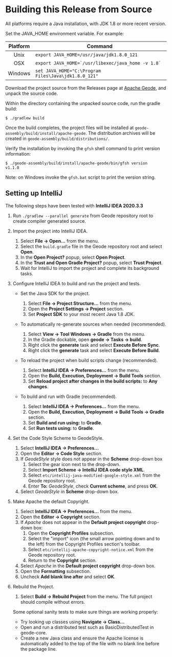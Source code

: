 # Building this Release from Source

All platforms require a Java installation, with JDK 1.8 or more recent version.

Set the JAVA\_HOME environment variable. For example:

| Platform | Command |
| :---: | --- |
|  Unix    | ``export JAVA_HOME=/usr/java/jdk1.8.0_121``            |
|  OSX     | ``export JAVA_HOME=`/usr/libexec/java_home -v 1.8` ``  |
|  Windows | ``set JAVA_HOME="C:\Program Files\Java\jdk1.8.0_121"`` |

Download the project source from the Releases page at
[Apache Geode](http://geode.apache.org/releases/), and unpack the source code.

Within the directory containing the unpacked source code, run the gradle build:

```console
$ ./gradlew build
```

Once the build completes, the project files will be installed at
`geode-assembly/build/install/apache-geode`. The distribution archives will be created
in `geode-assembly/build/distributions/`.

Verify the installation by invoking the `gfsh` shell command to print version information:

```console
$ ./geode-assembly/build/install/apache-geode/bin/gfsh version
v1.1.0
```

Note: on Windows invoke the `gfsh.bat` script to print the version string.

## Setting up IntelliJ

The following steps have been tested with **IntelliJ IDEA 2020.3.3**

1. Run `./gradlew --parallel generate` from Geode repository root to create compiler generated
   source.

1. Import the project into IntelliJ IDEA.

    1. Select  **File -> Open...** from the menu.
    1. Select the `build.gradle` file in the Geode repository root and select **Open**.
    1. In the **Open Project?** popup, select **Open Project**.
    1. In the **Trust and Open Gradle Project?** popup, select **Trust Project**.
    1. Wait for IntelliJ to import the project and complete its background tasks.

1. Configure IntelliJ IDEA to build and run the project and tests.
    * Set the Java SDK for the project.
        1. Select **File -> Project Structure...** from the menu.
        1. Open the **Project Settings -> Project** section.
        1. Set **Project SDK** to your most recent Java 1.8 JDK.

    * To automatically re-generate sources when needed (recommended).
        1. Select **View -> Tool Windows -> Gradle** from the menu.
        1. In the Gradle dockable, open **geode -> Tasks -> build**.
        1. Right click the **generate** task and select **Execute Before Sync**.
        1. Right click the **generate** task and select **Execute Before Build**.

    * To reload the project when build scripts change (recommended).
        1. Select **IntelliJ IDEA -> Preferences...** from the menu.
        1. Open the **Build, Execution, Deployment -> Build Tools** section.
        1. Set **Reload project after changes in the build scripts:** to **Any changes**.

    * To build and run with Gradle (recommended).
        1. Select **IntelliJ IDEA -> Preferences...** from the menu.
        1. Open the **Build, Execution, Deployment -> Build Tools -> Gradle** section.
        1. Set **Build and run using:** to **Gradle**.
        1. Set **Run tests using:** to **Gradle**.

1. Set the Code Style Scheme to GeodeStyle.

    1. Select **IntelliJ IDEA -> Preferences...**
    1. Open the **Editor -> Code Style** section.
    1. If *GeodeStyle* style does not appear in the **Scheme** drop-down box
        1. Select the gear icon next to the drop-down.
        1. Select **Import Scheme -> IntelliJ IDEA code style XML**.
        1. Select `etc/intellij-java-modified-google-style.xml` from the Geode repository root.
        1. Enter **To:** *GeodeStyle*, check **Current scheme**, and press **OK**.
    1. Select *GeodeStyle* in **Scheme** drop-down box.

1. Make Apache the default Copyright.

    1. Select **IntelliJ IDEA -> Preferences...** from the menu.
    1. Open the **Editor -> Copyright** section.
    1. If *Apache* does not appear in the **Default project copyright** drop-down box:
        1. Open the **Copyright Profiles** subsection.
        1. Select the "import" icon (the small arrow pointing down and to the left) from the
           Copyright Profiles section's toolbar.
        1. Select `etc/intellij-apache-copyright-notice.xml` from the Geode repository root.
        1. Return to the **Copyright** section.
    1. Select *Apache* in the **Default project copyright** drop-down box.
    1. Open the **Formatting** subsection.
    1. Uncheck **Add blank line after** and select **OK**.

1. Rebuild the Project.

    1. Select **Build -> Rebuild Project** from the menu. The full project should compile without
       errors.

   Some optional sanity tests to make sure things are working properly:
    * Try looking up classes using **Navigate -> Class...**
    * Open and run a distributed test such as BasicDistributedTest in geode-core.
    * Create a new Java class and ensure the Apache license is automatically added to the top of the
      file with no blank line before the package line.
